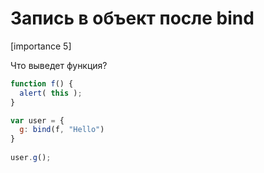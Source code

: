 # Запись в объект после bind

[importance 5]

Что выведет функция?

```js
function f() {
  alert( this );
}

var user = {
  g: bind(f, "Hello")
}
      
user.g();
```

